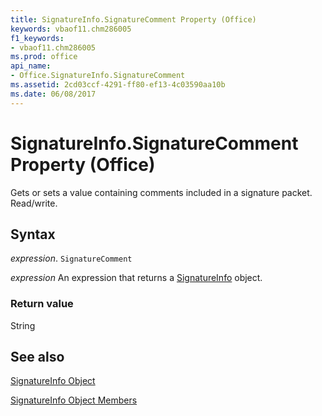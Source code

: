 ```yaml
---
title: SignatureInfo.SignatureComment Property (Office)
keywords: vbaof11.chm286005
f1_keywords:
- vbaof11.chm286005
ms.prod: office
api_name:
- Office.SignatureInfo.SignatureComment
ms.assetid: 2cd03ccf-4291-ff80-ef13-4c03590aa10b
ms.date: 06/08/2017
---
```



# SignatureInfo.SignatureComment Property (Office)

Gets or sets a value containing comments included in a signature packet. Read/write.


## Syntax

 _expression_. `SignatureComment`

 _expression_ An expression that returns a [SignatureInfo](./Office.SignatureInfo.md) object.


### Return value

String


## See also


[SignatureInfo Object](Office.SignatureInfo.md)



[SignatureInfo Object Members](./overview/Library-Reference/signatureinfo-members-office.md)

